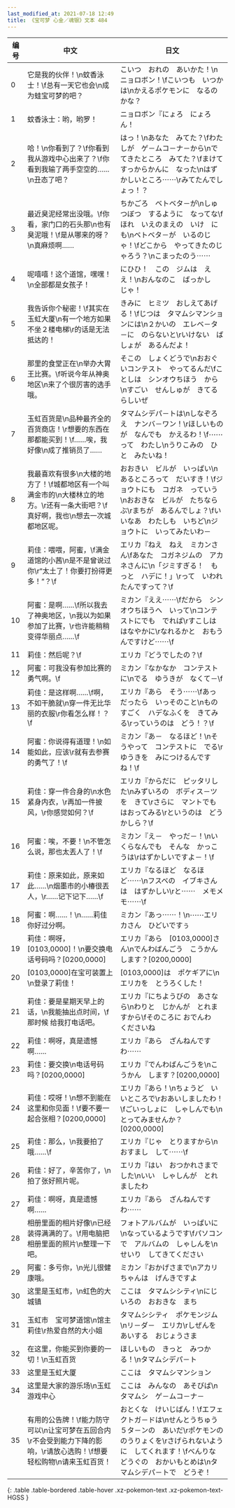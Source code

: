 ```yaml
---
last_modified_at: 2021-07-18 12:49
title: 《宝可梦 心金／魂银》文本 484
---
```

| 编号 | 中文 | 日文 |
| ---- | ---- | ---- |
| 0 | 它是我的伙伴！\n蚊香泳士！\f总有一天它也会\n成为蛙宝可梦的吧？ | こいつ　おれの　あいかた！\nニョロボン！\fこいつも　いつかは\nかえるポケモンに　なるのかな？ |
| 1 | 蚊香泳士：哟，哟罗！ | ニョロボン『にょろ　にょろん！ |
| 2 | 哈！\n你看到了？\f你看到我从游戏中心出来了？\f你看到我输了两手空空的……\n丑态了吧？ | はっ！\nあなた　みてた？\fわたしが　ゲ－ムコ－ナ－から\nでてきたところ　みてた？\fまけて　すっからかんに　なった\nはずかしいところ⋯⋯\rみてたんでしょっ！？ |
| 3 | 最近臭泥经常出没哦。\f你看，家门口的石头那\n也有臭泥哦！\f是从哪来的呀？\n真麻烦啊…… | ちかごろ　ベトベタ－が\nしゅつぼつ　するように　なってな\fほれ　いえのまえの　いけ　にも\nベトベタ－が　いるのじゃ！\fどこから　やってきたのじゃろう？\nこまったのう⋯⋯ |
| 4 | 呢嘻嘻！这个道馆，嘿嘿！\n全部都是女孩子！ | にひひ！　この　ジムは　ええ！\nおんなのこ　ばっかし　じゃ！ |
| 5 | 我告诉你个秘密！\f其实在玉虹大厦\n有一个地方如果不坐２楼电梯\r的话是无法抵达的！ | きみに　ヒミツ　おしえてあげる！\fじつは　タマムシマンションには\n２かいの　エレベ－タ－に　のらないと\rいけない　ばしょが　あるんだよ！ |
| 6 | 那里的食堂正在\n举办大胃王比赛。\f听说今年从神奥地区\n来了个很厉害的选手哦。 | そこの　しょくどうで\nおおぐいコンテスト　やってるんだ\fことしは　シンオウちほう　から\nすごい　せんしゅが　きてるらしいぜ |
| 7 | 玉虹百货是\n品种最齐全的百货商店！\r想要的东西在那都能买到！\f……唉，我好像\n成了推销员了…… | タマムシデパ－トは\nしなぞろえ　ナンバ－ワン！\rほしいものが　なんでも　かえるわ！\f⋯⋯って　わたし\nうりこみの　ひと　みたいね！ |
| 8 | 我最喜欢有很多\n大楼的地方了！\f城都地区有一个叫满金市的\n大楼林立的地方。\r还有一条大街吧？\f真好啊，我也\n想去一次城都地区呢。 | おおきい　ビルが　いっぱい\nあるところって　だいすき！\fジョウトにも　コガネ　っていう\nおおきな　ビルが　たちならぶ\rまちが　あるんでしょ？\fいいなあ　わたしも　いちど\nジョウトに　いってみたいわ－ |
| 9 | 莉佳：喂喂，阿蜜，\f满金道馆的小茜\n是不是曾说过你\r“太土了！你要打扮得更多！”？\f | エリカ『ねえ　ねえ　ミカンさん\fあなた　コガネジムの　アカネさんに\n「ジミすぎる！　もっと　ハデに！」\rって　いわれたんですって？\f |
| 10 | 阿蜜：是啊……\f所以我去了神奥地区，\n我以为如果参加了比赛，\r也许能稍稍变得华丽点……\f | ミカン『ええ⋯⋯\fだから　シンオウちほうへ　いって\nコンテストにでも　でれば\rすこしは　はなやかに\rなれるかと　おもうんですけど⋯⋯\f |
| 11 | 莉佳：然后呢？\f | エリカ『どうでしたの？\f |
| 12 | 阿蜜：可我没有参加比赛的勇气啊。\f | ミカン『なかなか　コンテストに\nでる　ゆうきが　なくて－\f |
| 13 | 莉佳：是这样啊……\f啊，不如干脆就\n穿一件无比华丽的衣服\r你看怎么样！？\f | エリカ『あら　そう⋯⋯\fあっ　だったら　いっそのこと\nものすごく　ハデなふくを　きてみる\rっていうのは　どう！？\f |
| 14 | 阿蜜：你说得有道理！\n如能如此，应该\r就有去参赛的勇气了！\f | ミカン『あ－　なるほど！\nそうやって　コンテストに　でる\rゆうきを　みにつけるんですね！\f |
| 15 | 莉佳：穿一件合身的\n水色紧身内衣，\r再加一件披风，\r你感觉如何？\f | エリカ『からだに　ピッタリした\nみずいろの　ボディス－ツを　きて\rさらに　マントでも　はおってみる\rというのは　どうかしら？\f |
| 16 | 阿蜜：唉，不要！\n不管怎么说，那也太丟人了！\f | ミカン『え－　やっだ－！\nいくらなんでも　そんな　かっこうは\rはずかしいですよ－！\f |
| 17 | 莉佳：原来如此，原来如此……\n烟墨市的小椿很丟人，\r……记下记下……\f | エリカ『なるほど　なるほど⋯⋯\nフスベの　イブキさんは　はずかしい\rと⋯⋯　メモメモ⋯⋯\f |
| 18 | 阿蜜：啊……！\n……莉佳你好过分啊。 | ミカン『あっ⋯⋯！\n⋯⋯エリカさん　ひどいですぅ |
| 19 | 莉佳：啊呀，[0103,0000]！\n要交换电话号码吗？[0200,0000] | エリカ『あら　[0103,0000]さん\nでんわばんごう　こうかん　します？[0200,0000] |
| 20 | [0103,0000]在宝可装置上\n登录了莉佳！ | [0103,0000]は　ポケギアに\nエリカを　とうろくした！ |
| 21 | 莉佳：要是星期天早上的话，\n我能抽出点时间，\f那时候 给我打电话吧。 | エリカ『にちようびの　あさなら\nわりと　じかんが　とれますから\fそのころに おでんわ　くださいね |
| 22 | 莉佳：啊呀，真是遗憾啊…… | エリカ『あら　ざんねんですわ⋯⋯ |
| 23 | 莉佳：要交换\n电话号码吗？[0200,0000] | エリカ『でんわばんごうを\nこうかん　します？[0200,0000] |
| 24 | 莉佳：哎呀！\n想不到能在这里和你见面！\f要不要一起合张相？[0200,0000] | エリカ『あら！\nちょうど　いいところで\rおあいしましたわ！\fごいっしょに　しゃしんでも\nとってみませんか？[0200,0000] |
| 25 | 莉佳：那么，\n我要拍了哦……\f | エリカ『じゃ　とりますから\nおすまし　して⋯⋯\f |
| 26 | 莉佳：好了，辛苦你了，\n拍了张好照片呢。 | エリカ『はい　おつかれさまでした\nいい　しゃしんが　とれましたわ |
| 27 | 莉佳：啊呀，真是遗憾啊…… | エリカ『あら　ざんねんですわ⋯⋯ |
| 28 | 相册里面的相片好像\n已经装得满满的了。\f用电脑把相册里面的照片\n整理一下吧。 | フォトアルバムが　いっぱいに\nなっているようです\fパソコンで　アルバムの　しゃしんを\nせいり　してきてください |
| 29 | 阿蜜：多亏你，\n光儿很健康哦。 | ミカン『おかげさまで\nアカリちゃんは　げんきですよ |
| 30 | 这里是玉虹市，\n虹色的大城镇 | ここは　タマムシシティ\nにじいろの　おおきな　まち |
| 31 | 玉虹市　宝可梦道馆\n馆主莉佳\r热爱自然的大小姐 | タマムシシティ　ポケモンジム\nリ－ダ－　エリカ\rしぜんを　あいする　おじょうさま |
| 32 | 在这里，你能买到你要的一切！\n玉虹百货 | ほしいもの　きっと　みつかる！\nタマムシデパ－ト |
| 33 | 这里是玉虹大厦 | ここは　タマムシマンション |
| 34 | 这里是大家的游乐场\n玉虹游戏中心 | ここは　みんなの　あそびば\nタマムシ　ゲ－ムコ－ナ－ |
| 35 | 有用的公告牌！\f能力防守可以\n让宝可梦在五回合内\r不会受到能力下降的影响，\r请放心选购！\f想要轻松购物\n请来玉虹百货！ | おとくな　けいじばん！\fエフェクトガ－ドは\nせんとうちゅう　５タ－ンの　あいだ\rポケモンの　のうりょくを\rさげられないように　してくれます！\fべんりな　どうぐの　おかいもとめは\nタマムシデパ－トで　どうぞ！ |
{: .table .table-bordered .table-hover .xz-pokemon-text .xz-pokemon-text-HGSS }